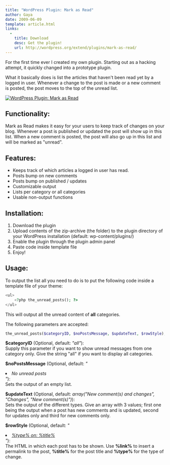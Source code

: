 ```yaml
---
title: "WordPress Plugin: Mark as Read"
author: Gaya
date: 2009-06-09
template: article.html
links:
  -
    title: Download
    desc: Get the plugin!
    url: http://wordpress.org/extend/plugins/mark-as-read/
---
```

For the first time ever I created my own plugin. Starting out as a hacking attempt, it quickly changed into a prototype plugin.

What it basically does is list the articles that haven't been read yet by a logged in user. Whenever a change to the post is made or a new comment is posted, the post moves to the top of the unread list.

[![WordPress Plugin: Mark as Read](/articles/wordpress-plugin-mark-as-read/markasread.jpg "WordPress Plugin: Mark as Read")](/articles/wordpress-plugin-mark-as-read/)

<span class="more"></span>

Functionality:
--------------

Mark as Read makes it easy for your users to keep track of changes on your blog. Whenever a post is published or updated the post will show up in this list. When a new comment is posted, the post will also go up in this list and will be marked as "unread".

Features:
---------

- Keeps track of which articles a logged in user has read.
- Posts bump on new comments
- Posts bump on published / updates
- Customizable output
- Lists per category or all categories
- Usable non-output functions

Installation:
-------------

1. Download the plugin
2. Upload contents of the zip-archive (the folder) to the plugin directory of your WordPress installation (default: wp-content/plugins/)
3. Enable the plugin through the plugin admin panel
4. Paste code inside template file
5. Enjoy!

Usage:
------

To output the list all you need to do is to put the following code inside a template file of your theme:


```php
<ul>
    <?php the_unread_posts(); ?>
</ul>
```


This will output all the unread content of **all** categories.

The following parameters are accepted:


```php
the_unread_posts($categoryID, $noPostsMessage, $updateText, $rowStyle);
```


**$categoryID** (Optional, default: *"all"*):  
 Supply this parameter if you want to show unread messages from one category only. Give the string "all" if you want to display all categories.

**$noPostsMessage** (Optional, default: *"<li>No unread posts</li>"*):  
 Sets the output of an empty list.

**$updateText** (Optional, default: *array("New comment(s) and changes", "Changes", "New comment(s)")*):  
 Sets the output of the different types. Give an array with 3 values; first one being the output when a post has new comments and is updated, second for updates only and third for new comments only.

**$rowStyle** (Optional, default: *"<li><a href='%link%'>%type% on: %title%</a></li>"*):  
 The HTML in which each post has to be shown. Use **%link%** to insert a permalink to the post, **%title%** for the post title and **%type%** for the type of change.